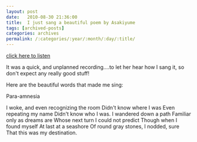```yaml
---
layout: post
date:	2010-08-30 21:36:00
title:  I just sang a beautiful poem by Asakiyume
tags: [archived-posts]
categories: archives
permalink: /:categories/:year/:month/:day/:title/
---
```

<a href="http://www.muziboo.com/deponti/music/para-amnesia-by-asakiyume/"> click here to listen </a>

It was a quick, and unplanned recording....to let her hear how I sang it, so don't expect any really good stuff!

Here are the beautiful words that made me sing:


Para-amnesia

I woke, and even recognizing the room
Didn't know where I was
Even repeating my name
Didn't know who I was.
I wandered down a path
Familiar only as dreams are
Whose next turn I could not predict
Though when I found myself
At last at a seashore
Of round gray stones,
I nodded, sure
That this was my destination.
